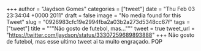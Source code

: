 
+++
author = "Jaydson Gomes"
categories = ["tweet"]
date = "Thu Feb 03 23:34:04 +0000 2011"
draft = false
image = "No media found for this Tweet"
slug = "0926983cfc19e2994fba2a03b2a273d5348cc67f"
tags = ["tweet"]
title = """Não gosto de futebol, mas..."""
tweet = true
tweet_url = "https://twitter.com/jaydson/status/33307259689893888"
+++
Não gosto de futebol, mas esse ultimo tweet ai ta muito engraçado. PQP
